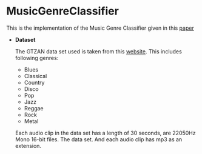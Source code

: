 # MusicGenreClassifier
   
   This is the implementation of the Music Genre Classifier given in this [paper](https://cse.iitk.ac.in/users/cs365/2015/_submissions/archit/report.pdf)

- ****Dataset****                   
                                               
    The GTZAN data set used is taken from this [website](http://marsyasweb.appspot.com/download/data_sets/). This includes following genres:                                                                                                                                    
    - Blues                        
    - Classical                  
    - Country                    
    - Disco                       
    - Pop          
    - Jazz               
    - Reggae            
    - Rock              
    - Metal
    
    Each audio clip in the data set has a length of 30 seconds, are 22050Hz Mono 16-bit files. The data set. And each audio clip has mp3 as an extension.
    
